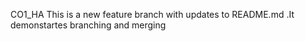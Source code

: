 CO1_HA
This is a new feature branch with updates to README.md .It demonstartes branching and merging
